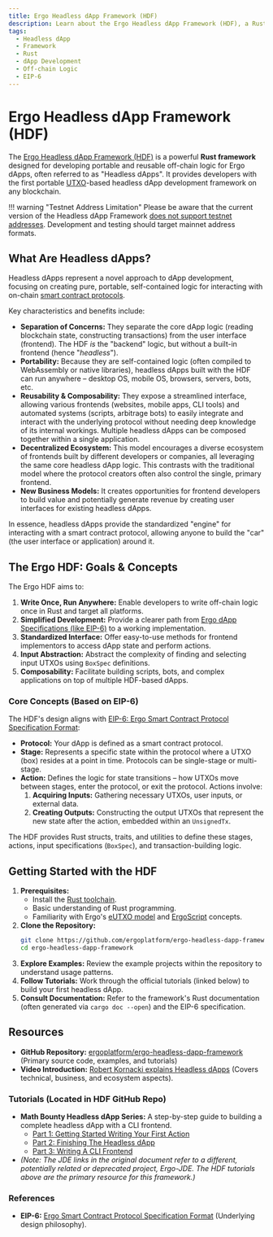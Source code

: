 ```yaml
---
title: Ergo Headless dApp Framework (HDF)
description: Learn about the Ergo Headless dApp Framework (HDF), a Rust framework for building portable and reusable off-chain logic for Ergo dApps.
tags:
  - Headless dApp
  - Framework
  - Rust
  - dApp Development
  - Off-chain Logic
  - EIP-6
---
```


# Ergo Headless dApp Framework (HDF)

The [Ergo Headless dApp Framework (HDF)](https://github.com/ergoplatform/ergo-headless-dapp-framework) is a powerful **Rust framework** designed for developing portable and reusable off-chain logic for Ergo dApps, often referred to as "Headless dApps". It provides developers with the first portable [UTXO](eutxo.md)-based headless dApp development framework on any blockchain.

!!! warning "Testnet Address Limitation"
    Please be aware that the current version of the Headless dApp Framework [does not support testnet addresses](https://github.com/ergoplatform/ergo-headless-dapp-framework/blob/main/src/encoding.rs#L104). Development and testing should target mainnet address formats.

## What Are Headless dApps?

Headless dApps represent a novel approach to dApp development, focusing on creating pure, portable, self-contained logic for interacting with on-chain [smart contract protocols](ergoscript.md).

Key characteristics and benefits include:

*   **Separation of Concerns:** They separate the core dApp logic (reading blockchain state, constructing transactions) from the user interface (frontend). The HDF *is* the "backend" logic, but without a built-in frontend (hence "*headless*").
*   **Portability:** Because they are self-contained logic (often compiled to WebAssembly or native libraries), headless dApps built with the HDF can run anywhere – desktop OS, mobile OS, browsers, servers, bots, etc.
*   **Reusability & Composability:** They expose a streamlined interface, allowing various frontends (websites, mobile apps, CLI tools) and automated systems (scripts, arbitrage bots) to easily integrate and interact with the underlying protocol without needing deep knowledge of its internal workings. Multiple headless dApps can be composed together within a single application.
*   **Decentralized Ecosystem:** This model encourages a diverse ecosystem of frontends built by different developers or companies, all leveraging the same core headless dApp logic. This contrasts with the traditional model where the protocol creators often also control the single, primary frontend.
*   **New Business Models:** It creates opportunities for frontend developers to build value and potentially generate revenue by creating user interfaces for existing headless dApps.

In essence, headless dApps provide the standardized "engine" for interacting with a smart contract protocol, allowing anyone to build the "car" (the user interface or application) around it.

## The Ergo HDF: Goals & Concepts

The Ergo HDF aims to:

1.  **Write Once, Run Anywhere:** Enable developers to write off-chain logic once in Rust and target all platforms.
2.  **Simplified Development:** Provide a clearer path from [Ergo dApp Specifications (like EIP-6)](https://github.com/ergoplatform/eips/blob/master/eip-0006.md) to a working implementation.
3.  **Standardized Interface:** Offer easy-to-use methods for frontend implementors to access dApp state and perform actions.
4.  **Input Abstraction:** Abstract the complexity of finding and selecting input UTXOs using `BoxSpec` definitions.
5.  **Composability:** Facilitate building scripts, bots, and complex applications on top of multiple HDF-based dApps.

### Core Concepts (Based on EIP-6)

The HDF's design aligns with [EIP-6: Ergo Smart Contract Protocol Specification Format](https://github.com/ergoplatform/eips/blob/master/eip-0006.md):

*   **Protocol:** Your dApp is defined as a smart contract protocol.
*   **Stage:** Represents a specific state within the protocol where a UTXO (box) resides at a point in time. Protocols can be single-stage or multi-stage.
*   **Action:** Defines the logic for state transitions – how UTXOs move between stages, enter the protocol, or exit the protocol. Actions involve:
    1.  **Acquiring Inputs:** Gathering necessary UTXOs, user inputs, or external data.
    2.  **Creating Outputs:** Constructing the output UTXOs that represent the new state after the action, embedded within an `UnsignedTx`.

The HDF provides Rust structs, traits, and utilities to define these stages, actions, input specifications (`BoxSpec`), and transaction-building logic.

## Getting Started with the HDF

1.  **Prerequisites:**
    *   Install the [Rust toolchain](https://www.rust-lang.org/tools/install).
    *   Basic understanding of Rust programming.
    *   Familiarity with Ergo's [eUTXO model](eutxo.md) and [ErgoScript](../scs/ergoscript.md) concepts.
2.  **Clone the Repository:**
    ```bash
    git clone https://github.com/ergoplatform/ergo-headless-dapp-framework.git
    cd ergo-headless-dapp-framework
    ```
3.  **Explore Examples:** Review the example projects within the repository to understand usage patterns.
4.  **Follow Tutorials:** Work through the official tutorials (linked below) to build your first headless dApp.
5.  **Consult Documentation:** Refer to the framework's Rust documentation (often generated via `cargo doc --open`) and the EIP-6 specification.

## Resources

*   **GitHub Repository:** [ergoplatform/ergo-headless-dapp-framework](https://github.com/ergoplatform/ergo-headless-dapp-framework) (Primary source code, examples, and tutorials)
*   **Video Introduction:** [Robert Kornacki explains Headless dApps](https://www.youtube.com/watch?v=temmjyKpsEU) (Covers technical, business, and ecosystem aspects).

### Tutorials (Located in HDF GitHub Repo)

*   **Math Bounty Headless dApp Series:** A step-by-step guide to building a complete headless dApp with a CLI frontend.
    *   [Part 1: Getting Started Writing Your First Action](https://github.com/ergoplatform/ergo-headless-dapp-framework/blob/main/tutorials/Math_Bounty/1-math-bounty-dApp-getting-started.md)
    *   [Part 2: Finishing The Headless dApp](https://github.com/ergoplatform/ergo-headless-dapp-framework/blob/main/tutorials/Math_Bounty/2-math-bounty-dApp-finishing-the-headless-dapp.md)
    *   [Part 3: Writing A CLI Frontend](https://github.com/ergoplatform/ergo-headless-dapp-framework/blob/main/tutorials/Math_Bounty/3-math-bounty-dApp-writing-a-cli-frontend-that-allows-creating-bounties.md)
*   *(Note: The JDE links in the original document refer to a different, potentially related or deprecated project, Ergo-JDE. The HDF tutorials above are the primary resource for this framework.)*

### References

*   **EIP-6:** [Ergo Smart Contract Protocol Specification Format](https://github.com/ergoplatform/eips/blob/master/eip-0006.md) (Underlying design philosophy).
